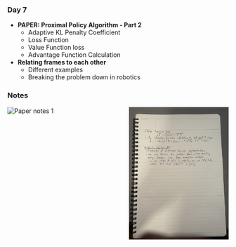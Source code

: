 ### **Day 7**

- **PAPER: Proximal Policy Algorithm - Part 2**
  - Adaptive KL Penalty Coefficient
  - Loss Function
  - Value Function loss
  - Advantage Function Calculation
- **Relating frames to each other**
  - Different examples
  - Breaking the problem down in robotics

### **Notes**

<div style="display: flex; justify-content: space-between;">
  <img src="../assets/day_7_paper_1.jpg" alt="Paper notes 1" width="45%">
  <img src="../assets/day_7_paper_2.jpg" alt="Paper notes 2" width="45%">
</div>
<br>
